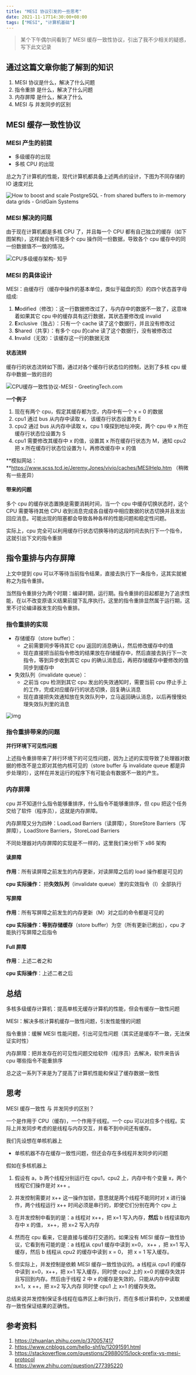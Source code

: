 ```yaml
---
title: "MESI 协议引发的一些思考"
date: 2021-11-17T14:30:00+08:00
tags: ["MESI", "计算机基础"]
---
```


> 某个下午偶尔间看到了 MESI 缓存一致性协议，引出了我不少相关的疑惑，写下此文记录

## 通过这篇文章你能了解到的知识

1. MESI 协议是什么，解决了什么问题
2. 指令重排 是什么，解决了什么问题
3. 内存屏障 是什么，解决了什么
3. MESI 与 并发同步的区别

## MESI 缓存一致性协议

### MESI 产生的前提

- 多级缓存的出现
- 多核 CPU 的出现

总之为了计算机的性能，现代计算机都具备上述两点的设计，下图为不同存储的 IO 速度对比

![How to boost and scale PostgreSQL - from shared buffers to in-memory data  grids - GridGain Systems](http://ganghuan.oss-cn-shenzhen.aliyuncs.com/img/computer_latency_at_human_scale_0-2021-11-18.png)

### MESI 解决的问题

由于现在计算机都是多核 CPU 了，并且每一个 CPU 都有自己独立的缓存（如下图架构），这样就会有可能多个 cpu 操作同一份数据，导致各个 cpu 缓存中的同一份数据值不一致的情况。

![CPU多级缓存架构- 知乎](http://ganghuan.oss-cn-shenzhen.aliyuncs.com/img/v2-ddbc72f3c7e646a43c130ba1dbc359ba_720w-2021-11-18.jpg)

### MESI 的具体设计

MESI：由缓存行（缓存中操作的基本单位，类似于磁盘的页）的四个状态首字母组成: 

1. **M**odified（修改）：这一行数据修改过了，与内存中的数据不一致了，这意味着如果其它 cpu 中的缓存具有这行数据，其状态要修改成 invalid
2. **E**xclusive（独占）：只有一个  cache 读了这个数据行，并且没有修改过
3. **S**hared（共享）：有多个 cpu 的cahe 读了这个数据行，没有被修改过
4. **I**nvalid（无效）：该缓存这一行的数据无效

#### 状态流转

缓存行的状态流转如下图，通过对各个缓存行状态位的控制，达到了多核 cpu 缓存中数据一致的目的

![CPU缓存一致性协议-MESI - GreetingTech.com](http://ganghuan.oss-cn-shenzhen.aliyuncs.com/img/1569168000003-2021-11-18.png)

**一个例子**

1. 现在有两个 cpu，假定其缓存都为空，内存中有一个 x = 0 的数据
2. cpu1 通过 bus 从内存中读取 x， 该缓存行状态设置为 E
3. cpu2 通过 bus 从内存中读取 x，cpu 1 嗅探到地址冲突，两个 cpu 中 x 所在缓存行状态位设置为 S
4. cpu1  需要修改其缓存中 x 的值，设置其 x 所在缓存行状态为 M，通知 cpu2 把 x 所在缓存行状态位设置为 I，再修改缓存中 x 的值

**模拟网站：**https://www.scss.tcd.ie/Jeremy.Jones/vivio/caches/MESIHelp.htm （稍微有一些差异）

#### 带来的问题

多个 cpu 的缓存状态置换是需要消耗时间，当一个 cpu 中缓存切换状态时，这个 CPU 需要等待其他 CPU 收到消息完成各自缓存中相应数据的状态切换并且发出回应消息。可能出现的阻塞都会导致各种各样的性能问题和稳定性问题。

实际上，cpu 完全可以利用缓存行状态切换等待的这段时间去执行下一个指令，这就引出下文的指令重排

## 指令重排与内存屏障

上文中提到 cpu 可以不等待当前指令结果，直接去执行下一条指令，这其实就被称之为指令重排。

当然指令重排分为两个时期：编译时期，运行期。指令重排的目起都是为了追求性能，在以不改变原语义结果前提下乱序执行。这里的指令重排显然属于运行期，这里不讨论编译器发生的指令重排。

### 指令重排的实现

- 存储缓存（store buffer）：
  - 之前需要同步等待其它 cpu 返回的消息确认，然后修改缓存中的值
  - 现在直接把当前指令修改的结果放在存储缓存中，然后直接去执行下一次指令，等到异步收到其它 cpu 的确认消息后，再把存储缓存中要修改的值同步到缓存中
- 失效队列（invalidate queue）：
  - 之前当 cpu 检测到其它 cpu 发出的失效通知时，需要当前 cpu 停止手上的工作，完成对应缓存行的状态切换，回复确认消息
  - 现在直接把失效通知放在失效队列中，立马返回确认消息，以后再慢慢处理失效队列里的消息

![img](http://ganghuan.oss-cn-shenzhen.aliyuncs.com/img/1635748-20191226102541749-298329087-2021-11-18.png)

### 指令重排带来的问题

**并行环境下可见性问题**

上述指令重排带来了并行环境下的可见性问题，因为上述的实现导致了处理器对数据的修改不是立即对其他内核可见的（store buffer 与 invalidate queue 都是异步处理的），这样在并发运行的程序下有可能会有数据不一致的产生。

### 内存屏障

cpu 并不知道什么指令能够重排序，什么指令不能够重排序，但 cpu 把这个任务交给了软件（程序员），这就是内存屏障。

内存屏障又分为四种：LoadLoad Barriers（读屏障），StoreStore Barriers（写屏障），LoadStore Barriers，StoreLoad Barriers

不同处理器对内存屏障的实现是不一样的，这里我们来分析下 x86 架构

#### 读屏障

**作用**：所有读屏障之前发生的内存更新，对读屏障之后的 load 操作都是可见的

**cpu 实际操作：** 把**失效队列**（invalidate queue）里的实效指令（I）全部执行

#### 写屏障

**作用**：所有写屏障之前发生的内存更新（M）对之后的命令都是可见的

**cpu 实际操作：**等到**存储缓存**（store buffer）为空（所有更新已刷出），cpu 才能执行写屏障之后指令

#### Full 屏障

**作用**：上述二者之和

**cpu 实际操作**：上述二者之后

## 总结

多核多级缓存计算机：提高单核无缓存计算机的性能，但会有缓存一致性问题

MESI：解决多核计算机缓存一致性问题，引发性能慢的问题

指令重排：缓解 MESI 性能问题，引出可见性问题（其实还是缓存不一致，无法保证实时性）

内存屏障：把并发存在的可见性问题交给软件（程序员）去解决，软件来告诉 cpu 哪些指令不能重排序

总之这一系列下来是为了提高了计算机性能和保证了缓存数据一致性

## 思考

MESI 缓存一致性 与 并发同步的区别？

一个是作用于 CPU（缓存)，一个作用于线程。一个 cpu 可以对应多个线程。实际上并发同步考虑的是线程与内存交互，并看不到中间还有缓存。

我们先设想在单核机器上

- 单核机器不存在缓存一致性问题，但还会存在多线程并发同步的问题

假如在多核机器上

1. 假设有 a，b 两个线程分别运行在 cpu1，cpu2 上，内存中有个变量 x，两个线程它们操作是对 x++ 。

2. 并发控制需要对 x++ 这一操作加锁，意思就是两个线程不能同时对 x 进行操作，两个线程运行 x++ 时间必须是串行的，即使它们分别在两个 cpu 上
3. 在并发控制中看到的是：a 线程对 x++，把 x=1 写入内存，**然后** b 线程读取内存中 x 的值， x++，把 x=2 写入内存
4. 然而在 cpu 看来，它是直接与缓存打交道的。如果没有 MESI 缓存一致性协议，它看到有可能的是：a 线程从 cpu1 缓存中读到 x=0， x++ ，把 x=1 写入缓存，然后 b 线程从 cpu2 的缓存中读到 x = 0， 把 x = 1 写入缓存。
5. 但实际上，并发控制是依赖 MESI 缓存一致性协议的。a 线程从 cpu1 的缓存中读到 x=0，x++，把 x=1 写入缓存，同时使 cpu2 上的 x=0 的缓存失效并且写回到内存。然后由于线程 2 中 x 的缓存是失效的，只能从内存中读取 x=1，x ++，把 x=2 写入内存 同时使 cpu1 上 x=1 的缓存失效。

总结来说并发控制保证多线程在临界区上串行执行，而在多核计算机中，又依赖缓存一致性保证结果的正确性。

## 参考资料

1. https://zhuanlan.zhihu.com/p/370057417
2. https://www.cnblogs.com/hello-shf/p/12091591.html
3. https://stackoverflow.com/questions/29880015/lock-prefix-vs-mesi-protocol
4. https://www.zhihu.com/question/277395220


